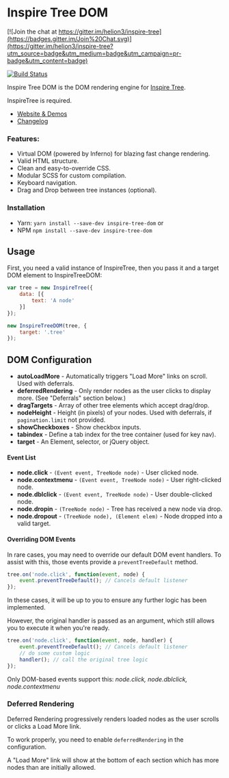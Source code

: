 # Inspire Tree DOM

[![Join the chat at https://gitter.im/helion3/inspire-tree](https://badges.gitter.im/Join%20Chat.svg)](https://gitter.im/helion3/inspire-tree?utm_source=badge&utm_medium=badge&utm_campaign=pr-badge&utm_content=badge)

[![Build Status](https://travis-ci.org/helion3/inspire-tree-dom.svg?branch=master)](https://travis-ci.org/helion3/inspire-tree-dom)

Inspire Tree DOM is the DOM rendering engine for [Inspire Tree](https://github.com/helion3/inspire-tree).

InspireTree is required.

- [Website & Demos](http://www.inspire-tree.com/)
- [Changelog](https://github.com/helion3/inspire-tree-dom/CHANGELOG.md)

### Features:

- Virtual DOM (powered by Inferno) for blazing fast change rendering.
- Valid HTML structure.
- Clean and easy-to-override CSS.
- Modular SCSS for custom compilation.
- Keyboard navigation.
- Drag and Drop between tree instances (optional).

### Installation

- Yarn: `yarn install --save-dev inspire-tree-dom` or
- NPM `npm install --save-dev inspire-tree-dom`

## Usage

First, you need a valid instance of InspireTree, then you pass it and a target DOM element to InspireTreeDOM:

```js
var tree = new InspireTree({
    data: [{
        text: 'A node'
    }]
});

new InspireTreeDOM(tree, {
    target: '.tree'
});
```

## DOM Configuration

- **autoLoadMore** - Automatically triggers "Load More" links on scroll. Used with deferrals.
- **deferredRendering** - Only render nodes as the user clicks to display more. (See "Deferrals" section below.)
- **dragTargets** - Array of other tree elements which accept drag/drop.
- **nodeHeight** - Height (in pixels) of your nodes. Used with deferrals, if `pagination.limit` not provided.
- **showCheckboxes** - Show checkbox inputs.
- **tabindex** - Define a tab index for the tree container (used for key nav).
- **target** - An Element, selector, or jQuery object.

#### Event List

- **node.click** - `(Event event, TreeNode node)` - User clicked node.
- **node.contextmenu** - `(Event event, TreeNode node)` - User right-clicked node.
- **node.dblclick** - `(Event event, TreeNode node)` - User double-clicked node.
- **node.dropin** - `(TreeNode node)` - Tree has received a new node via drop.
- **node.dropout** - `(TreeNode node), (Element elem)` - Node dropped into a valid target.

#### Overriding DOM Events

In rare cases, you may need to override our default DOM event handlers. To assist with this, those events provide a `preventTreeDefault` method.

```js
tree.on('node.click', function(event, node) {
    event.preventTreeDefault(); // Cancels default listener
});
```

In these cases, it will be up to you to ensure any further logic has been implemented.

However, the original handler is passed as an argument, which still allows you to execute it when you're ready.

```js
tree.on('node.click', function(event, node, handler) {
    event.preventTreeDefault(); // Cancels default listener
    // do some custom logic
    handler(); // call the original tree logic
});
```

Only DOM-based events support this: *node.click, node.dblclick, node.contextmenu*

### Deferred Rendering

Deferred Rendering progressively renders loaded nodes as the user scrolls or clicks a Load More link.

To work properly, you need to enable `deferredRendering` in the configuration.

A "Load More" link will show at the bottom of each section which has more nodes than are initially allowed.
